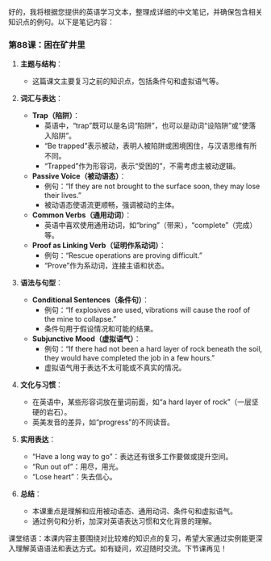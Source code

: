 好的，我将根据您提供的英语学习文本，整理成详细的中文笔记，并确保包含相关知识点的例句。以下是笔记内容：

### 第88课：困在矿井里
1. **主题与结构**：
   - 这篇课文主要复习之前的知识点，包括条件句和虚拟语气等。

2. **词汇与表达**：
   - **Trap（陷阱）**：
     - 英语中，“trap”既可以是名词“陷阱”，也可以是动词“设陷阱”或“使落入陷阱”。
     - “Be trapped”表示被动，表明人被陷阱或困境困住，与汉语思维有所不同。
     - “Trapped”作为形容词，表示“受困的”，不需考虑主被动逻辑。
   - **Passive Voice（被动语态）**：
     - 例句：“If they are not brought to the surface soon, they may lose their lives.”
     - 被动语态使语流更顺畅，强调被动的主体。
   - **Common Verbs（通用动词）**：
     - 英语中喜欢使用通用动词，如“bring”（带来），“complete”（完成）等。
   - **Proof as Linking Verb（证明作系动词）**：
     - 例句：“Rescue operations are proving difficult.”
     - “Prove”作为系动词，连接主语和状态。

3. **语法与句型**：
   - **Conditional Sentences（条件句）**：
     - 例句：“If explosives are used, vibrations will cause the roof of the mine to collapse.”
     - 条件句用于假设情况和可能的结果。
   - **Subjunctive Mood（虚拟语气）**：
     - 例句：“If there had not been a hard layer of rock beneath the soil, they would have completed the job in a few hours.”
     - 虚拟语气用于表达不太可能或不真实的情况。

4. **文化与习惯**：
   - 在英语中，某些形容词放在量词前面，如“a hard layer of rock”（一层坚硬的岩石）。
   - 英美发音的差异，如“progress”的不同读音。

5. **实用表达**：
   - “Have a long way to go”：表达还有很多工作要做或提升空间。
   - “Run out of”：用尽，用光。
   - “Lose heart”：失去信心。

6. **总结**：
   - 本课重点是理解和应用被动语态、通用动词、条件句和虚拟语气。
   - 通过例句和分析，加深对英语表达习惯和文化背景的理解。

课堂结语：本课内容主要围绕对比较难的知识点的复习，希望大家通过实例能更深入理解英语语法和表达方式。如有疑问，欢迎随时交流。下节课再见！